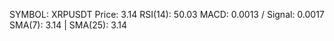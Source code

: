 SYMBOL: XRPUSDT
Price: 3.14
RSI(14): 50.03
MACD: 0.0013 / Signal: 0.0017
SMA(7): 3.14 | SMA(25): 3.14
